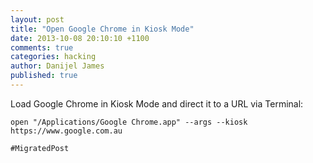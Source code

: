 ```yaml
---
layout: post
title: "Open Google Chrome in Kiosk Mode"
date: 2013-10-08 20:10:10 +1100
comments: true
categories: hacking
author: Danijel James
published: true
---
```

Load Google Chrome in Kiosk Mode and direct it to a URL via Terminal:

    open "/Applications/Google Chrome.app" --args --kiosk https://www.google.com.au

`#MigratedPost`
